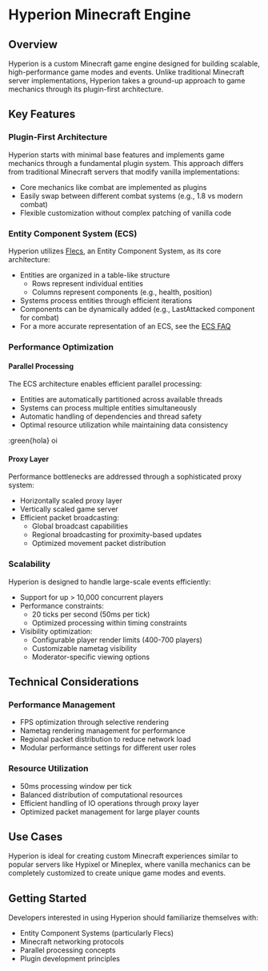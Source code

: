 # Hyperion Minecraft Engine

## Overview

Hyperion is a custom Minecraft game engine designed for building scalable, high-performance game modes and events.
Unlike traditional Minecraft server implementations, Hyperion takes a ground-up approach to game mechanics through its
plugin-first architecture.

## Key Features

### Plugin-First Architecture

Hyperion starts with minimal base features and implements game mechanics through a fundamental plugin system. This
approach differs from traditional Minecraft servers that modify vanilla implementations:

- Core mechanics like combat are implemented as plugins
- Easily swap between different combat systems (e.g., 1.8 vs modern combat)
- Flexible customization without complex patching of vanilla code

### Entity Component System (ECS)

Hyperion utilizes [Flecs](https://github.com/SanderMertens/flecs), an Entity Component System, as its core architecture:

- Entities are organized in a table-like structure
    - Rows represent individual entities
    - Columns represent components (e.g., health, position)
- Systems process entities through efficient iterations
- Components can be dynamically added (e.g., LastAttacked component for combat)
- For a more accurate representation of an ECS, see the [ECS FAQ](https://github.com/SanderMertens/ecs-faq)

### Performance Optimization

#### Parallel Processing

The ECS architecture enables efficient parallel processing:

- Entities are automatically partitioned across available threads
- Systems can process multiple entities simultaneously
- Automatic handling of dependencies and thread safety
- Optimal resource utilization while maintaining data consistency

:green{hola} oi

#### Proxy Layer

Performance bottlenecks are addressed through a sophisticated proxy system:

- Horizontally scaled proxy layer
- Vertically scaled game server
- Efficient packet broadcasting:
    - Global broadcast capabilities
    - Regional broadcasting for proximity-based updates
    - Optimized movement packet distribution

### Scalability

Hyperion is designed to handle large-scale events efficiently:

- Support for up > 10,000 concurrent players
- Performance constraints:
    - 20 ticks per second (50ms per tick)
    - Optimized processing within timing constraints
- Visibility optimization:
    - Configurable player render limits (400-700 players)
    - Customizable nametag visibility
    - Moderator-specific viewing options

## Technical Considerations

### Performance Management

- FPS optimization through selective rendering
- Nametag rendering management for performance
- Regional packet distribution to reduce network load
- Modular performance settings for different user roles

### Resource Utilization

- 50ms processing window per tick
- Balanced distribution of computational resources
- Efficient handling of IO operations through proxy layer
- Optimized packet management for large player counts

## Use Cases

Hyperion is ideal for creating custom Minecraft experiences similar to popular servers like Hypixel or Mineplex, where
vanilla mechanics can be completely customized to create unique game modes and events.

## Getting Started

Developers interested in using Hyperion should familiarize themselves with:

- Entity Component Systems (particularly Flecs)
- Minecraft networking protocols
- Parallel processing concepts
- Plugin development principles